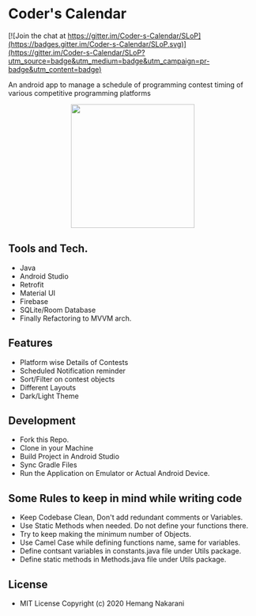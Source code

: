 # Coder's Calendar

[![Join the chat at https://gitter.im/Coder-s-Calendar/SLoP](https://badges.gitter.im/Coder-s-Calendar/SLoP.svg)](https://gitter.im/Coder-s-Calendar/SLoP?utm_source=badge&utm_medium=badge&utm_campaign=pr-badge&utm_content=badge)

An android app to manage a schedule of programming contest timing of various competitive programming platforms

<p align="center">
<img src="app/src/main/res/drawable/applogo.png" width=250>
</p>

## Tools and Tech.
- Java
- Android Studio
- Retrofit
- Material UI
- Firebase
- SQLite/Room Database
- Finally Refactoring to MVVM arch.

## Features
- Platform wise Details of Contests
- Scheduled Notification reminder
- Sort/Filter on contest objects
- Different Layouts
- Dark/Light Theme

## Development
- Fork this Repo.
- Clone in your Machine
- Build Project in Android Studio
- Sync Gradle Files
- Run the Application on Emulator or Actual Android Device.

## Some Rules to keep in mind while writing code
- Keep Codebase Clean, Don't add redundant comments or Variables.
- Use Static Methods when needed. Do not define your functions there.
- Try to keep making the minimum number of Objects.
- Use Camel Case while defining functions name, same for variables.
- Define contsant variables in constants.java file under Utils package.
- Define static methods in Methods.java file under Utils package.

## License
- MIT License Copyright (c) 2020 Hemang Nakarani
